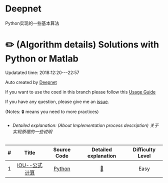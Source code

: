 # Deepnet
Python实现的一些基本算法
# :pencil2: (Algorithm details) Solutions with Python or Matlab

Updatated time: 2018:12:20---22:57

Auto created by [Deepnet](https://github.com/shuyucool/Deepnet)

If you want to use the coed in this branch please follow this [Usage Guide](https://github.com/shuyucool/Deepnet.git)

If you have any question, please give me an [issue](https://github.com/shuyucool/Deepnet/issues).

(Notes: :lock: means you need to more practices)

- ###### Detailed explanation: (About Implementation process description) 关于实现原理的一些说明
| # | Title | Source Code | Detailed explanation |  Difficulty Level |
|:---:|:---:|:---:|:---:|:---:|
|1|[IOU--公式计算](https://github.com/shuyucool/Deepnet/tree/master/001-IOU%E8%AE%A1%E7%AE%97)|[Python](https://github.com/shuyucool/Deepnet/blob/master/001-IOU%E8%AE%A1%E7%AE%97/Iou_compute.py)|[:memo:](https://blog.csdn.net/qq_30622831/article/details/85144849)|Easy|

